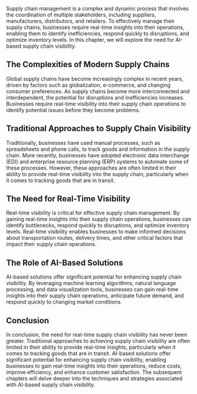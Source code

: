 
Supply chain management is a complex and dynamic process that involves the coordination of multiple stakeholders, including suppliers, manufacturers, distributors, and retailers. To effectively manage their supply chains, businesses require real-time insights into their operations, enabling them to identify inefficiencies, respond quickly to disruptions, and optimize inventory levels. In this chapter, we will explore the need for AI-based supply chain visibility.

The Complexities of Modern Supply Chains
----------------------------------------

Global supply chains have become increasingly complex in recent years, driven by factors such as globalization, e-commerce, and changing consumer preferences. As supply chains become more interconnected and interdependent, the potential for disruptions and inefficiencies increases. Businesses require real-time visibility into their supply chain operations to identify potential issues before they become problems.

Traditional Approaches to Supply Chain Visibility
-------------------------------------------------

Traditionally, businesses have used manual processes, such as spreadsheets and phone calls, to track goods and information in the supply chain. More recently, businesses have adopted electronic data interchange (EDI) and enterprise resource planning (ERP) systems to automate some of these processes. However, these approaches are often limited in their ability to provide real-time visibility into the supply chain, particularly when it comes to tracking goods that are in transit.

The Need for Real-Time Visibility
---------------------------------

Real-time visibility is critical for effective supply chain management. By gaining real-time insights into their supply chain operations, businesses can identify bottlenecks, respond quickly to disruptions, and optimize inventory levels. Real-time visibility enables businesses to make informed decisions about transportation routes, delivery times, and other critical factors that impact their supply chain operations.

The Role of AI-Based Solutions
------------------------------

AI-based solutions offer significant potential for enhancing supply chain visibility. By leveraging machine learning algorithms, natural language processing, and data visualization tools, businesses can gain real-time insights into their supply chain operations, anticipate future demand, and respond quickly to changing market conditions.

Conclusion
----------

In conclusion, the need for real-time supply chain visibility has never been greater. Traditional approaches to achieving supply chain visibility are often limited in their ability to provide real-time insights, particularly when it comes to tracking goods that are in transit. AI-based solutions offer significant potential for enhancing supply chain visibility, enabling businesses to gain real-time insights into their operations, reduce costs, improve efficiency, and enhance customer satisfaction. The subsequent chapters will delve deeper into the techniques and strategies associated with AI-based supply chain visibility.
